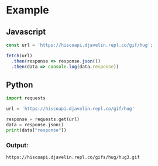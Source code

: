 # Example

## Javascript

```javascript
const url = 'https://hiscoapi.djavelin.repl.co/gif/hug';

fetch(url)
  .then(response => response.json())
  .then(data => console.log(data.response))
```



## Python

```python
import requests

url = 'https://hiscoapi.djavelin.repl.co/gif/hug'

response = requests.get(url)
data = response.json()
print(data["response"])
```



### Output:

```
https://hiscoapi.djavelin.repl.co/gifs/hug/hug3.gif
```
